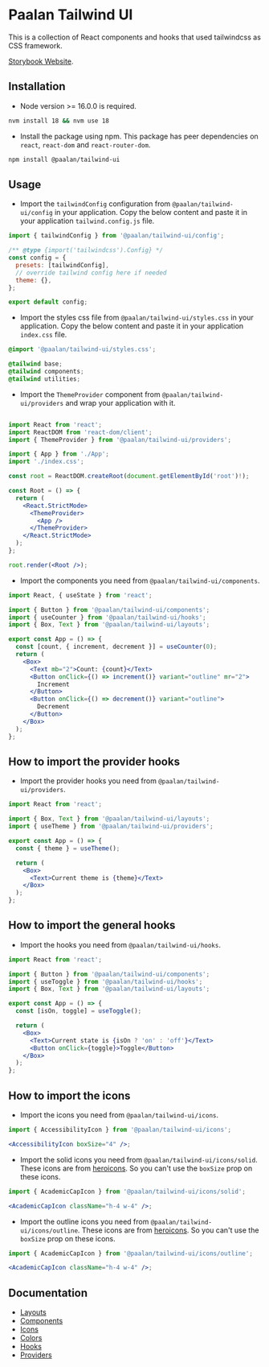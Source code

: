 # Paalan Tailwind UI

This is a collection of React components and hooks that used tailwindcss as CSS framework.

[Storybook Website](https://tailwind-ui-storybook.paalamugan.com/).

## Installation

- Node version >= 16.0.0 is required.

```bash
nvm install 18 && nvm use 18
```

- Install the package using npm. This package has peer dependencies on `react`, `react-dom` and `react-router-dom`.

```bash
npm install @paalan/tailwind-ui
```

## Usage

- Import the `tailwindConfig` configuration from `@paalan/tailwind-ui/config` in your application. Copy the below content and paste it in your application `tailwind.config.js` file.

```js
import { tailwindConfig } from '@paalan/tailwind-ui/config';

/** @type {import('tailwindcss').Config} */
const config = {
  presets: [tailwindConfig],
  // override tailwind config here if needed
  theme: {},
};

export default config;
```

- Import the styles css file from `@paalan/tailwind-ui/styles.css` in your application. Copy the below content and paste it in your application `index.css` file.

```css
@import '@paalan/tailwind-ui/styles.css';

@tailwind base;
@tailwind components;
@tailwind utilities;
```

- Import the `ThemeProvider` component from `@paalan/tailwind-ui/providers` and wrap your application with it.

```jsx

import React from 'react';
import ReactDOM from 'react-dom/client';
import { ThemeProvider } from '@paalan/tailwind-ui/providers';

import { App } from './App';
import './index.css';

const root = ReactDOM.createRoot(document.getElementById('root')!);

const Root = () => {
  return (
    <React.StrictMode>
      <ThemeProvider>
        <App />
      </ThemeProvider>
    </React.StrictMode>
  );
};

root.render(<Root />);
```

- Import the components you need from `@paalan/tailwind-ui/components`.

```jsx
import React, { useState } from 'react';

import { Button } from '@paalan/tailwind-ui/components';
import { useCounter } from '@paalan/tailwind-ui/hooks';
import { Box, Text } from '@paalan/tailwind-ui/layouts';

export const App = () => {
  const [count, { increment, decrement }] = useCounter(0);
  return (
    <Box>
      <Text mb="2">Count: {count}</Text>
      <Button onClick={() => increment()} variant="outline" mr="2">
        Increment
      </Button>
      <Button onClick={() => decrement()} variant="outline">
        Decrement
      </Button>
    </Box>
  );
};
```

## How to import the provider hooks

- Import the provider hooks you need from `@paalan/tailwind-ui/providers`.

```jsx
import React from 'react';

import { Box, Text } from '@paalan/tailwind-ui/layouts';
import { useTheme } from '@paalan/tailwind-ui/providers';

export const App = () => {
  const { theme } = useTheme();

  return (
    <Box>
      <Text>Current theme is {theme}</Text>
    </Box>
  );
};
```

## How to import the general hooks

- Import the hooks you need from `@paalan/tailwind-ui/hooks`.

```jsx
import React from 'react';

import { Button } from '@paalan/tailwind-ui/components';
import { useToggle } from '@paalan/tailwind-ui/hooks';
import { Box, Text } from '@paalan/tailwind-ui/layouts';

export const App = () => {
  const [isOn, toggle] = useToggle();

  return (
    <Box>
      <Text>Current state is {isOn ? 'on' : 'off'}</Text>
      <Button onClick={toggle}>Toggle</Button>
    </Box>
  );
};
```

## How to import the icons

- Import the icons you need from `@paalan/tailwind-ui/icons`.

```jsx
import { AccessibilityIcon } from '@paalan/tailwind-ui/icons';

<AccessibilityIcon boxSize="4" />;
```

- Import the solid icons you need from `@paalan/tailwind-ui/icons/solid`. These icons are from [heroicons](https://heroicons.com/). So you can't use the `boxSize` prop on these icons.

```jsx
import { AcademicCapIcon } from '@paalan/tailwind-ui/icons/solid';

<AcademicCapIcon className="h-4 w-4" />;
```

- Import the outline icons you need from `@paalan/tailwind-ui/icons/outline`. These icons are from [heroicons](https://heroicons.com/). So you can't use the `boxSize` prop on these icons.

```jsx
import { AcademicCapIcon } from '@paalan/tailwind-ui/icons/outline';

<AcademicCapIcon className="h-4 w-4" />;
```

## Documentation

- [Layouts](https://tailwind-ui-storybook.paalamugan.com/?path=/docs/layouts-box--docs)
- [Components](https://tailwind-ui-storybook.paalamugan.com/?path=/docs/components-accordion--docs)
- [Icons](https://tailwind-ui-storybook.paalamugan.com/?path=/docs/system-icons--docs)
- [Colors](https://tailwind-ui-storybook.paalamugan.com/?path=/docs/system-colors--docs)
- [Hooks](https://tailwind-ui-storybook.paalamugan.com/?path=/docs/hooks-state-management-usecallbackref--documentation)
- [Providers](https://tailwind-ui-storybook.paalamugan.com/?path=/docs/providers-themeprovider--docs)
